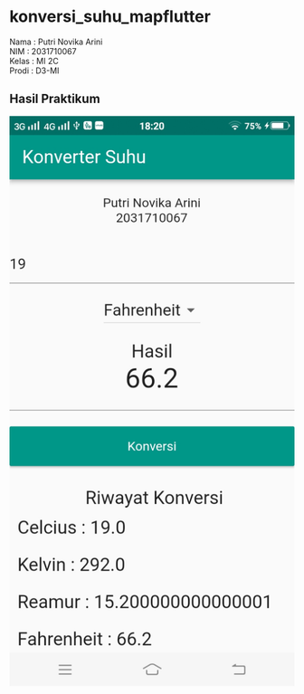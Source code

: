 # konversi_suhu_mapflutter

Nama : Putri Novika Arini <br>
NIM : 2031710067 <br>
Kelas : MI 2C <br>
Prodi : D3-MI <br>

## Hasil Praktikum

![Screenshot Dashboard Oracle](hasil_konversi.jpg)
<br>
